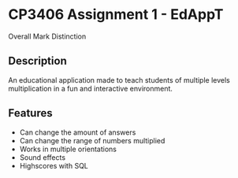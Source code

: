 # CP3406 Assignment 1 - EdAppT
Overall Mark Distinction

## Description
An educational application made to teach students of multiple levels multiplication in a fun and interactive environment.

## Features
* Can change the amount of answers
* Can change the range of numbers multiplied
* Works in multiple orientations
* Sound effects
* Highscores with SQL
